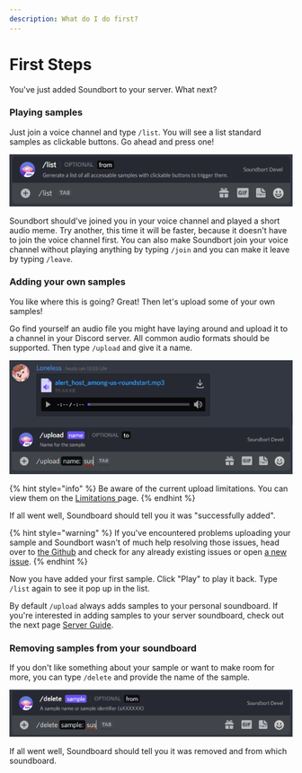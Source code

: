 ```yaml
---
description: What do I do first?
---
```


# First Steps

You've just added Soundbort to your server. What next?

### Playing samples

Just join a voice channel and type `/list`. You will see a list standard samples as clickable buttons. Go ahead and press one!

![Type /list to see all available samples.](../.gitbook/assets/grafik%20%2816%29.png)

Soundbort should've joined you in your voice channel and played a short audio meme. Try another, this time it will be faster, because it doesn't have to join the voice channel first. You can also make Soundbort join your voice channel without playing anything by typing `/join` and you can make it leave by typing `/leave`.

### Adding your own samples

You like where this is going? Great! Then let's upload some of your own samples!

Go find yourself an audio file you might have laying around and upload it to a channel in your Discord server. All common audio formats should be supported. Then type `/upload` and give it a name. 

![Command for adding an audio sample to your soundboard.](../.gitbook/assets/grafik%20%288%29.png)

{% hint style="info" %}
Be aware of the current upload limitations. You can view them on the [Limitations ](limitations.md)page.
{% endhint %}

If all went well, Soundboard should tell you it was "successfully added".

{% hint style="warning" %}
If you've encountered problems uploading your sample and Soundbort wasn't of much help resolving those issues, head over to [the Github](https://github.com/lonelesscodes/soundbort) and check for any already existing issues or open [a new issue](https://github.com/lonelesscodes/soundbort/issues).
{% endhint %}

Now you have added your first sample. Click "Play" to play it back. Type `/list` again to see it pop up in the list.

By default `/upload` always adds samples to your personal soundboard. If you're interested in adding samples to your server soundboard, check out the next page [Server Guide](server-guide.md).

### Removing samples from your soundboard

If you don't like something about your sample or want to make room for more, you can type `/delete` and provide the name of the sample.

![Command to remove a sample from your soundboard.](../.gitbook/assets/grafik%20%281%29.png)

If all went well, Soundboard should tell you it was removed and from which soundboard.

